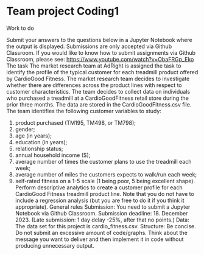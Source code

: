 # Team project Coding1

Work to do

Submit your answers to the questions below in a Jupyter Notebook where the output is displayed. Submissions are only accepted via Github Classroom. If you would like to know how to submit assignments via Github Classroom, please see: https://www.youtube.com/watch?v=ObaFRGp_Eko
The task
The market research team at AdRight is assigned the task to identify the profile of the typical customer for each treadmill product offered by CardioGood Fitness. The market research team decides to investigate whether there are differences across the product lines with respect to customer characteristics. The team decides to collect data on individuals who purchased a treadmill at a CardioGoodFitness retail store during the prior three months. The data are stored in the CardioGoodFitness.csv file. The team identifies the following customer variables to study:
1.	product purchased (TM195, TM498, or TM798);
2.	gender;
3.	age (in years);
4.	education (in years);
5.	relationship status;
6.	annual household income ($);
7.	average number of times the customer plans to use the treadmill each week;
8.	average number of miles the customers expects to walk/run each week;
9.	self-rated fitness on a 1-5 scale (1 being poor, 5 being excellent shape).
Perform descriptive analytics to create a customer profile for each CardioGood Fitness treadmill product line. Note that you do not have to include a regression analysis (but you are free to do it if you think it appropriate).
General rules
Submission: You need to submit a Jupyter Notebook via Github Classroom.
Submission deadline: 18. December 2023. (Late submission: 1 day delay -25%, after that no points.)
Data: The data set for this project is cardio_fitness.csv.
Structure: Be concise. Do not submit an excessive amount of code/graphs. Think about the message you want to deliver and then implement it in code without producing unnecessary output.
